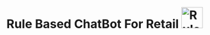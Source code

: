 # Rule Based ChatBot For Retail <img src="https://cdn-icons-png.flaticon.com/512/6231/6231457.png" alt="Rule Based ChatBot For Retail" width="50" height="50">

